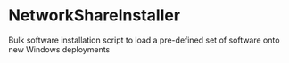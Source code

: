 # NetworkShareInstaller
Bulk software installation script to load a pre-defined set of software onto new Windows deployments
